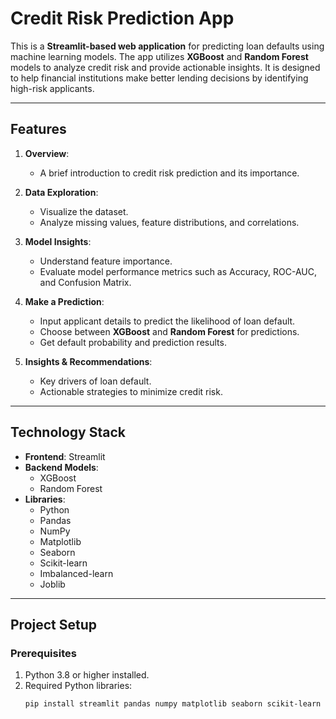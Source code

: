# Credit Risk Prediction App

This is a **Streamlit-based web application** for predicting loan defaults using machine learning models. The app utilizes **XGBoost** and **Random Forest** models to analyze credit risk and provide actionable insights. It is designed to help financial institutions make better lending decisions by identifying high-risk applicants.

---

## Features

1. **Overview**:
   - A brief introduction to credit risk prediction and its importance.

2. **Data Exploration**:
   - Visualize the dataset.
   - Analyze missing values, feature distributions, and correlations.

3. **Model Insights**:
   - Understand feature importance.
   - Evaluate model performance metrics such as Accuracy, ROC-AUC, and Confusion Matrix.

4. **Make a Prediction**:
   - Input applicant details to predict the likelihood of loan default.
   - Choose between **XGBoost** and **Random Forest** for predictions.
   - Get default probability and prediction results.

5. **Insights & Recommendations**:
   - Key drivers of loan default.
   - Actionable strategies to minimize credit risk.

---

## Technology Stack

- **Frontend**: Streamlit
- **Backend Models**: 
  - XGBoost
  - Random Forest
- **Libraries**:
  - Python
  - Pandas
  - NumPy
  - Matplotlib
  - Seaborn
  - Scikit-learn
  - Imbalanced-learn
  - Joblib

---

## Project Setup

### Prerequisites

1. Python 3.8 or higher installed.
2. Required Python libraries:
   ```bash
   pip install streamlit pandas numpy matplotlib seaborn scikit-learn imbalanced-learn joblib xgboost
